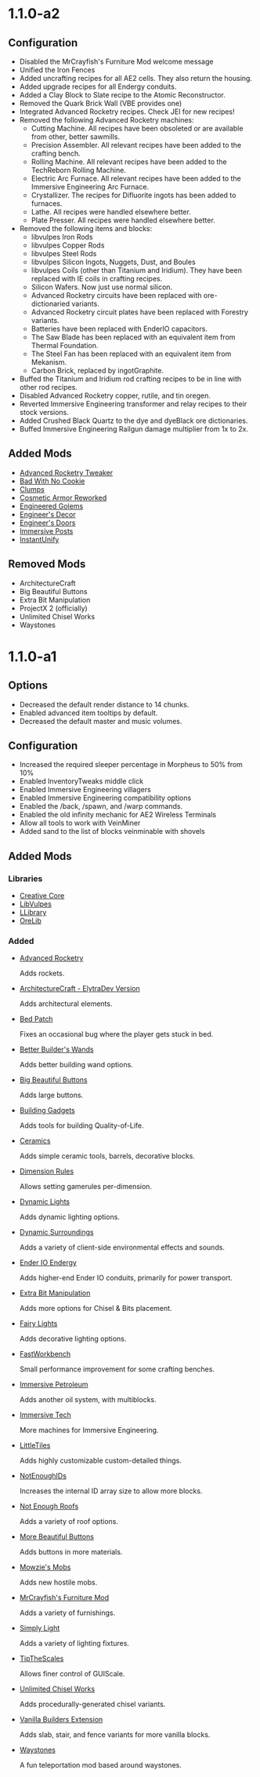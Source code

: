 # 1.1.0-a2
## Configuration
- Disabled the MrCrayfish's Furniture Mod welcome message
- Unified the Iron Fences
- Added uncrafting recipes for all AE2 cells. They also return the housing.
- Added upgrade recipes for all Endergy conduits.
- Added a Clay Block to Slate recipe to the Atomic Reconstructor.
- Removed the Quark Brick Wall (VBE provides one)
- Integrated Advanced Rocketry recipes. Check JEI for new recipes!
- Removed the following Advanced Rocketry machines:
    - Cutting Machine. All recipes have been obsoleted or are available from other, better sawmills.
    - Precision Assembler. All relevant recipes have been added to the crafting bench.
    - Rolling Machine. All relevant recipes have been added to the TechReborn Rolling Machine.
    - Electric Arc Furnace. All relevant recipes have been added to the Immersive Engineering Arc Furnace.
    - Crystallizer. The recipes for Difluorite ingots has been added to furnaces.
    - Lathe. All recipes were handled elsewhere better.
    - Plate Presser. All recipes were handled elsewhere better.
- Removed the following items and blocks:
    - libvulpes Iron Rods
    - libvulpes Copper Rods
    - libvulpes Steel Rods
    - libvulpes Silicon Ingots, Nuggets, Dust, and Boules
    - libvulpes Coils (other than Titanium and Iridium). They have been replaced with IE coils in crafting recipes.
    - Silicon Wafers. Now just use normal silicon.
    - Advanced Rocketry circuits have been replaced with ore-dictionaried variants.
    - Advanced Rocketry circuit plates have been replaced with Forestry variants.
    - Batteries have been replaced with EnderIO capacitors.
    - The Saw Blade has been replaced with an equivalent item from Thermal Foundation.
    - The Steel Fan has been replaced with an equivalent item from Mekanism.
    - Carbon Brick, replaced by ingotGraphite.
- Buffed the Titanium and Iridium rod crafting recipes to be in line with other rod recipes.
- Disabled Advanced Rocketry copper, rutile, and tin oregen.
- Reverted Immersive Engineering transformer and relay recipes to their stock versions.
- Added Crushed Black Quartz to the dye and dyeBlack ore dictionaries.
- Buffed Immersive Engineering Railgun damage multiplier from 1x to 2x.

## Added Mods
- [Advanced Rocketry Tweaker](https://minecraft.curseforge.com/mc-mods/315391)
- [Bad With No Cookie](https://minecraft.curseforge.com/mc-mods/261251)
- [Clumps](https://minecraft.curseforge.com/mc-mods/256717)
- [Cosmetic Armor Reworked](https://minecraft.curseforge.com/mc-mods/237307)
- [Engineered Golems](https://minecraft.curseforge.com/mc-mods/307407)
- [Engineer's Decor](https://minecraft.curseforge.com/mc-mods/313866)
- [Engineer's Doors](https://minecraft.curseforge.com/mc-mods/291126)
- [Immersive Posts](https://minecraft.curseforge.com/mc-mods/314645)
- [InstantUnify](https://minecraft.curseforge.com/mc-mods/277047)

## Removed Mods
- ArchitectureCraft
- Big Beautiful Buttons
- Extra Bit Manipulation
- ProjectX 2 (officially)
- Unlimited Chisel Works
- Waystones

# 1.1.0-a1
## Options
- Decreased the default render distance to 14 chunks.
- Enabled advanced item tooltips by default.
- Decreased the default master and music volumes.

## Configuration
- Increased the required sleeper percentage in Morpheus to 50% from 10%
- Enabled InventoryTweaks middle click
- Enabled Immersive Engineering villagers
- Enabled Immersive Engineering compatibility options
- Enabled the /back, /spawn, and /warp commands.
- Enabled the old infinity mechanic for AE2 Wireless Terminals
- Allow all tools to work with VeinMiner
- Added sand to the list of blocks veinminable with shovels

## Added Mods
### Libraries
- [Creative Core](https://minecraft.curseforge.com/mc-mods/257814)
- [LibVulpes](https://minecraft.curseforge.com/mc-mods/236541)
- [LLibrary](https://minecraft.curseforge.com/mc-mods/243298)
- [OreLib](https://minecraft.curseforge.com/mc-mods/307806)

### Added
- [Advanced Rocketry](https://minecraft.curseforge.com/mc-mods/236542)

  Adds rockets.
- [ArchitectureCraft - ElytraDev Version](https://minecraft.curseforge.com/mc-mods/277631)

  Adds architectural elements.
- [Bed Patch](https://minecraft.curseforge.com/mc-mods/282963)

  Fixes an occasional bug where the player gets stuck in bed.
- [Better Builder's Wands](https://minecraft.curseforge.com/mc-mods/238403)

  Adds better building wand options.
- [Big Beautiful Buttons](https://minecraft.curseforge.com/mc-mods/275547)

  Adds large buttons.
- [Building Gadgets](https://minecraft.curseforge.com/mc-mods/298187)

  Adds tools for building Quality-of-Life.
- [Ceramics](https://minecraft.curseforge.com/mc-mods/250617)

  Adds simple ceramic tools, barrels, decorative blocks.
- [Dimension Rules](https://minecraft.curseforge.com/mc-mods/242424)

  Allows setting gamerules per-dimension.
- [Dynamic Lights](https://minecraft.curseforge.com/mc-mods/227874)

  Adds dynamic lighting options.
- [Dynamic Surroundings](https://minecraft.curseforge.com/mc-mods/238891)

  Adds a variety of client-side environmental effects and sounds.
- [Ender IO Endergy](https://minecraft.curseforge.com/mc-mods/304346)

  Adds higher-end Ender IO conduits, primarily for power transport.
- [Extra Bit Manipulation](https://minecraft.curseforge.com/mc-mods/240959)

  Adds more options for Chisel & Bits placement.
- [Fairy Lights](https://minecraft.curseforge.com/projects/fairy-lights)

  Adds decorative lighting options.
- [FastWorkbench](https://minecraft.curseforge.com/mc-mods/288885)

  Small performance improvement for some crafting benches.
- [Immersive Petroleum](https://minecraft.curseforge.com/mc-mods/268250)

  Adds another oil system, with multiblocks.
- [Immersive Tech](https://minecraft.curseforge.com/mc-mods/274159)

  More machines for Immersive Engineering.
- [LittleTiles](https://minecraft.curseforge.com/mc-mods/257818)

  Adds highly customizable custom-detailed things.
- [NotEnoughIDs](https://minecraft.curseforge.com/mc-mods/235107)

  Increases the internal ID array size to allow more blocks.
- [Not Enough Roofs](https://minecraft.curseforge.com/mc-mods/290421)

  Adds a variety of roof options.
- [More Beautiful Buttons](https://minecraft.curseforge.com/mc-mods/272755)

  Adds buttons in more materials.
- [Mowzie's Mobs](https://minecraft.curseforge.com/mc-mods/250498)

  Adds new hostile mobs.
- [MrCrayfish's Furniture Mod](https://minecraft.curseforge.com/mc-mods/55438)

  Adds a variety of furnishings.
- [Simply Light](https://minecraft.curseforge.com/projects/simply-light)

  Adds a variety of lighting fixtures.
- [TipTheScales](https://minecraft.curseforge.com/mc-mods/282313)

  Allows finer control of GUIScale.
- [Unlimited Chisel Works](https://minecraft.curseforge.com/mc-mods/278493)

  Adds procedurally-generated chisel variants.
- [Vanilla Builders Extension](https://minecraft.curseforge.com/mc-mods/264480)

  Adds slab, stair, and fence variants for more vanilla blocks.
- [Waystones](https://minecraft.curseforge.com/mc-mods/245755)

  A fun teleportation mod based around waystones.
